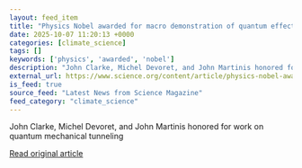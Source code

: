 ```yaml
---
layout: feed_item
title: "Physics Nobel awarded for macro demonstration of quantum effects"
date: 2025-10-07 11:20:13 +0000
categories: [climate_science]
tags: []
keywords: ['physics', 'awarded', 'nobel']
description: "John Clarke, Michel Devoret, and John Martinis honored for work on quantum mechanical tunneling"
external_url: https://www.science.org/content/article/physics-nobel-awarded-macro-demonstration-quantum-effects
is_feed: true
source_feed: "Latest News from Science Magazine"
feed_category: "climate_science"
---
```


John Clarke, Michel Devoret, and John Martinis honored for work on quantum mechanical tunneling

[Read original article](https://www.science.org/content/article/physics-nobel-awarded-macro-demonstration-quantum-effects)
